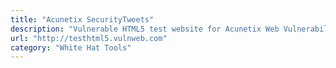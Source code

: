 ```yaml
---
title: "Acunetix SecurityTweets"
description: "Vulnerable HTML5 test website for Acunetix Web Vulnerability Scanner."
url: "http://testhtml5.vulnweb.com"
category: "White Hat Tools"
---
```

